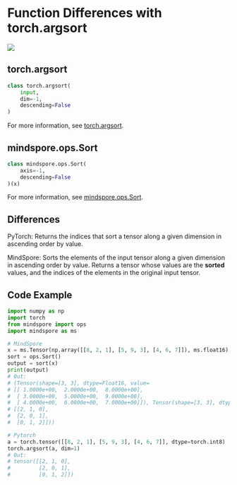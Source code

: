 # Function Differences with torch.argsort

<a href="https://gitee.com/mindspore/docs/blob/master/docs/mindspore/source_en/note/api_mapping/pytorch_diff/Sort.md" target="_blank"><img src="https://mindspore-website.obs.cn-north-4.myhuaweicloud.com/website-images/master/resource/_static/logo_source_en.png"></a>

## torch.argsort

```python
class torch.argsort(
    input,
    dim=-1,
    descending=False
)
```

For more information, see  [torch.argsort](https://pytorch.org/docs/1.5.0/torch.html#torch.argsort).

## mindspore.ops.Sort

```python
class mindspore.ops.Sort(
    axis=-1,
    descending=False
)(x)
```

For more information, see  [mindspore.ops.Sort](https://mindspore.cn/docs/en/master/api_python/ops/mindspore.ops.Sort.html#mindspore.ops.Sort).

## Differences

PyTorch: Returns the indices that sort a tensor along a given dimension in ascending order by value.

MindSpore: Sorts the elements of the input tensor along a given dimension in ascending order by value. Returns a tensor whose values are the **sorted** values, and the indices of the elements in the original input tensor.

## Code Example

```python
import numpy as np
import torch
from mindspore import ops
import mindspore as ms

# MindSpore
x = ms.Tensor(np.array([[8, 2, 1], [5, 9, 3], [4, 6, 7]]), ms.float16)
sort = ops.Sort()
output = sort(x)
print(output)
# Out:
# (Tensor(shape=[3, 3], dtype=Float16, value=
# [[ 1.0000e+00,  2.0000e+00,  8.0000e+00],
#  [ 3.0000e+00,  5.0000e+00,  9.0000e+00],
#  [ 4.0000e+00,  6.0000e+00,  7.0000e+00]]), Tensor(shape=[3, 3], dtype=Int32, value=
# [[2, 1, 0],
#  [2, 0, 1],
#  [0, 1, 2]]))

# Pytorch
a = torch.tensor([[8, 2, 1], [5, 9, 3], [4, 6, 7]], dtype=torch.int8)
torch.argsort(a, dim=1)
# Out:
# tensor([[2, 1, 0],
#         [2, 0, 1],
#         [0, 1, 2]])
```

